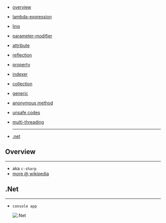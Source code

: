 * [overview](#overview)
* [lambda-expression](./lambda-expression)
* [linq](./linq)
* [parameter-modifier](./parameter-modifier)
* [attribute](./attribute)
* [reflection](./reflection)
* [property](./property)
* [indexer](./indexer)
* [collection](./collection)
* [generic](./generic)
* [anonymous method](./a-method)
* [unsafe codes](https://www.tutorialspoint.com/csharp/csharp_unsafe_codes.htms)
* [multi-threading](https://www.tutorialspoint.com/csharp/csharp_multithreading.htm)

	---

* [.net](#dotnet)

## Overview <a name="overview"></a>

---

* aka `c-sharp`
* [more @ wikipedia](https://en.wikipedia.org/wiki/C_Sharp_%28programming_language%29)

## .Net <a name="dotnet"></a>

---

* `console app`

	![.Net](_asset/img/00.png)